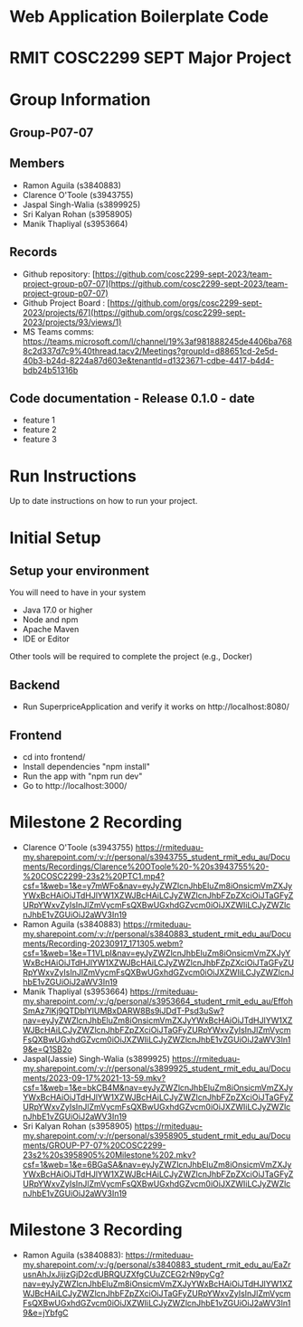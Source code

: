 # Web Application Boilerplate Code


# RMIT COSC2299 SEPT Major Project

# Group Information

## Group-P07-07

## Members
* Ramon Aguila (s3840883)
* Clarence O'Toole (s3943755)
* Jaspal Singh-Walia (s3899925)
* Sri Kalyan Rohan (s3958905)
* Manik Thapliyal (s3953664)

## Records

* Github repository: [https://github.com/cosc2299-sept-2023/team-project-group-p07-07](https://github.com/cosc2299-sept-2023/team-project-group-p07-07)
* Github Project Board : [https://github.com/orgs/cosc2299-sept-2023/projects/67](https://github.com/orgs/cosc2299-sept-2023/projects/93/views/1)
* MS Teams comms: https://teams.microsoft.com/l/channel/19%3af981888245de4406ba7688c2d337d7c9%40thread.tacv2/Meetings?groupId=d88651cd-2e5d-40b3-b24d-8224a87d603e&tenantId=d1323671-cdbe-4417-b4d4-bdb24b51316b
	
## Code documentation - Release 0.1.0 - date
* feature 1
* feature 2
* feature 3
  

# Run Instructions

Up to date instructions on how to run your project.


# Initial Setup

## Setup your environment 
You will need to have in your system

- Java 17.0 or higher
- Node and npm
- Apache Maven
- IDE or Editor

Other tools will be required to complete the project (e.g., Docker)

## Backend

- Run SuperpriceApplication and verify it works on http://localhost:8080/

## Frontend
- cd into frontend/
- Install dependencies "npm install"
- Run the app with "npm run dev"
- Go to http://localhost:3000/


# Milestone 2 Recording

- Clarence O'Toole (s3943755) https://rmiteduau-my.sharepoint.com/:v:/r/personal/s3943755_student_rmit_edu_au/Documents/Recordings/Clarence%20OToole%20-%20s3943755%20-%20COSC2299-23s2%20PTC1.mp4?csf=1&web=1&e=y7mWFo&nav=eyJyZWZlcnJhbEluZm8iOnsicmVmZXJyYWxBcHAiOiJTdHJlYW1XZWJBcHAiLCJyZWZlcnJhbFZpZXciOiJTaGFyZURpYWxvZyIsInJlZmVycmFsQXBwUGxhdGZvcm0iOiJXZWIiLCJyZWZlcnJhbE1vZGUiOiJ2aWV3In19
- Ramon Aguila (s3840883) https://rmiteduau-my.sharepoint.com/:v:/r/personal/s3840883_student_rmit_edu_au/Documents/Recording-20230917_171305.webm?csf=1&web=1&e=T1VLpI&nav=eyJyZWZlcnJhbEluZm8iOnsicmVmZXJyYWxBcHAiOiJTdHJlYW1XZWJBcHAiLCJyZWZlcnJhbFZpZXciOiJTaGFyZURpYWxvZyIsInJlZmVycmFsQXBwUGxhdGZvcm0iOiJXZWIiLCJyZWZlcnJhbE1vZGUiOiJ2aWV3In19
- Manik Thapliyal (s3953664) https://rmiteduau-my.sharepoint.com/:v:/g/personal/s3953664_student_rmit_edu_au/EffohSmAz7lKj9QTDblYlUMBxDARW8Bs9iJDdT-Psd3uSw?nav=eyJyZWZlcnJhbEluZm8iOnsicmVmZXJyYWxBcHAiOiJTdHJlYW1XZWJBcHAiLCJyZWZlcnJhbFZpZXciOiJTaGFyZURpYWxvZyIsInJlZmVycmFsQXBwUGxhdGZvcm0iOiJXZWIiLCJyZWZlcnJhbE1vZGUiOiJ2aWV3In19&e=Q1SB2o
- Jaspal(Jassie) Singh-Walia (s3899925) https://rmiteduau-my.sharepoint.com/:v:/r/personal/s3899925_student_rmit_edu_au/Documents/2023-09-17%2021-13-59.mkv?csf=1&web=1&e=bkCB4M&nav=eyJyZWZlcnJhbEluZm8iOnsicmVmZXJyYWxBcHAiOiJTdHJlYW1XZWJBcHAiLCJyZWZlcnJhbFZpZXciOiJTaGFyZURpYWxvZyIsInJlZmVycmFsQXBwUGxhdGZvcm0iOiJXZWIiLCJyZWZlcnJhbE1vZGUiOiJ2aWV3In19
- Sri Kalyan Rohan (s3958905) https://rmiteduau-my.sharepoint.com/:v:/r/personal/s3958905_student_rmit_edu_au/Documents/GROUP-P7-07%20COSC2299-23s2%20s3958905%20Milestone%202.mkv?csf=1&web=1&e=6BGaSA&nav=eyJyZWZlcnJhbEluZm8iOnsicmVmZXJyYWxBcHAiOiJTdHJlYW1XZWJBcHAiLCJyZWZlcnJhbFZpZXciOiJTaGFyZURpYWxvZyIsInJlZmVycmFsQXBwUGxhdGZvcm0iOiJXZWIiLCJyZWZlcnJhbE1vZGUiOiJ2aWV3In19

# Milestone 3 Recording
- Ramon Aguila (s3840883): https://rmiteduau-my.sharepoint.com/:v:/g/personal/s3840883_student_rmit_edu_au/EaZrusnAhJxJijizGjD2cdUBRQUZXfgCUuZCEG2rN9pyCg?nav=eyJyZWZlcnJhbEluZm8iOnsicmVmZXJyYWxBcHAiOiJTdHJlYW1XZWJBcHAiLCJyZWZlcnJhbFZpZXciOiJTaGFyZURpYWxvZyIsInJlZmVycmFsQXBwUGxhdGZvcm0iOiJXZWIiLCJyZWZlcnJhbE1vZGUiOiJ2aWV3In19&e=jYbfgC
  


